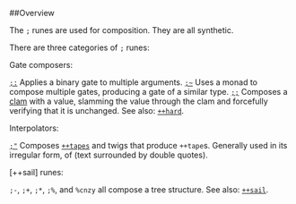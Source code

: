 ##Overview

The `;` runes are used for composition. They are all synthetic. 

There are three categories of `;` runes:

Gate composers:

[`;:`]()  Applies a binary gate to multiple arguments.
[`;~`]()  Uses a monad to compose multiple gates, producing a gate of a similar type.
[`;;`]() Composes a [clam]() with a value, slamming the value through the clam and forcefully verifying that it is unchanged. See also: [`++hard`]().

Interpolators:

[`;"`]() Composes [`++tapes`]() and twigs that produce `++tape`s. Generally used in its irregular form, of (text surrounded by double quotes).

[++sail] runes:

`;-`, `;+`, `;*`, `;%`, and `%cnzy` all compose a tree structure. See also: [`++sail`]().







